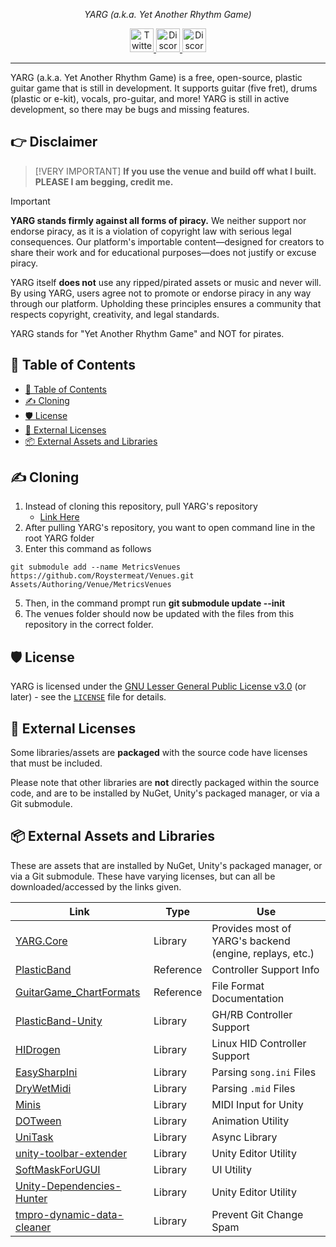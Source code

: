 <p align="center">
    <i>YARG (a.k.a. Yet Another Rhythm Game)</i>
</p>

<p align="center">
  <a href="https://twitter.com/YARGGame">
    <img src="./Images/Socials/Twitter.png" width="38px" height="38px" alt="Twitter">
  </a>
  <a href="https://discord.gg/sqpu4R552r">
    <img src="./Images/Socials/Discord.png" height="38px" width="38px" alt="Discord">
  </a>
  <a href="https://reddit.com/r/yarg">
    <img src="./Images/Socials/Reddit.png" height="38px" width="38px" alt="Discord">
  </a>
</p>

---

YARG (a.k.a. Yet Another Rhythm Game) is a free, open-source, plastic guitar game that is still in development. It supports guitar (five fret), drums (plastic or e-kit), vocals, pro-guitar, and more! YARG is still in active development, so there may be bugs and missing features.

## 👉 Disclaimer

> [!VERY IMPORTANT]
> **If you use the venue and build off what I built. PLEASE I am begging, credit me.**

> [!IMPORTANT]
> **YARG stands firmly against all forms of piracy.** We neither support nor endorse piracy, as it is a violation of copyright law with serious legal consequences. Our platform's importable content—designed for creators to share their work and for educational purposes—does not justify or excuse piracy.
>
> YARG itself **does not** use any ripped/pirated assets or music and never will. By using YARG, users agree not to promote or endorse piracy in any way through our platform. Upholding these principles ensures a community that respects copyright, creativity, and legal standards.
>
> YARG stands for "Yet Another Rhythm Game" and NOT for pirates.

## 📃 Table of Contents

- [📃 Table of Contents](#-table-of-contents)
- [✍️ Cloning](#️-cloning)
- [🛡️ License](#️-license)
- [🧰 External Licenses](#-external-licenses)
- [📦 External Assets and Libraries](#-external-assets-and-libraries)

## ✍️ Cloning

1. Instead of cloning this repository, pull YARG's repository
   - [Link Here](https://github.com/YARC-Official/YARG)
2. After pulling YARG's repository, you want to open command line in the root YARG folder
3. Enter this command as follows
```
git submodule add --name MetricsVenues https://github.com/Roystermeat/Venues.git Assets/Authoring/Venue/MetricsVenues
```
5. Then, in the command prompt run **git submodule update --init**
6. The venues folder should now be updated with the files from this repository in the correct folder.

## 🛡️ License

YARG is licensed under the [GNU Lesser General Public License v3.0](https://www.gnu.org/licenses/lgpl-3.0.en.html) (or later) - see the [`LICENSE`](LICENSE) file for details.

## 🧰 External Licenses

Some libraries/assets are **packaged** with the source code have licenses that must be included.

Please note that other libraries are **not** directly packaged within the source code, and are to be installed by NuGet, Unity's packaged manager, or via a Git submodule.

## 📦 External Assets and Libraries

These are assets that are installed by NuGet, Unity's packaged manager, or via a Git submodule. These have varying licenses, but can all be downloaded/accessed by the links given.

| Link | Type | Use |
| --- | --- | --- |
| [YARG.Core](https://github.com/YARC-Official/YARG.Core) | Library | Provides most of YARG's backend (engine, replays, etc.)
| [PlasticBand](https://github.com/TheNathannator/PlasticBand) | Reference | Controller Support Info
| [GuitarGame_ChartFormats](https://github.com/TheNathannator/GuitarGame_ChartFormats) | Reference | File Format Documentation
| [PlasticBand-Unity](https://github.com/TheNathannator/PlasticBand-Unity) | Library | GH/RB Controller Support
| [HIDrogen](https://github.com/TheNathannator/HIDrogen) | Library | Linux HID Controller Support
| [EasySharpIni](https://www.nuget.org/packages/EasySharpIni/) | Library | Parsing `song.ini` Files
| [DryWetMidi](https://www.nuget.org/packages/Melanchall.DryWetMidi) | Library | Parsing `.mid` Files
| [Minis](https://github.com/keijiro/Minis/tree/master) | Library | MIDI Input for Unity
| [DOTween](https://github.com/Demigiant/dotween) | Library | Animation Utility
| [UniTask](https://github.com/Cysharp/UniTask) | Library | Async Library
| [unity-toolbar-extender](https://github.com/marijnz/unity-toolbar-extender/) | Library | Unity Editor Utility
| [SoftMaskForUGUI](https://github.com/mob-sakai/SoftMaskForUGUI) | Library | UI Utility
| [Unity-Dependencies-Hunter](https://github.com/AlexeyPerov/Unity-Dependencies-Hunter) | Library | Unity Editor Utility
| [tmpro-dynamic-data-cleaner](https://github.com/STARasGAMES/tmpro-dynamic-data-cleaner) | Library | Prevent Git Change Spam
